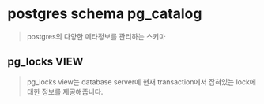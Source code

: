 # postgres schema pg_catalog

> postgres의 다양한 메타정보를 관리하는 스키마

## pg_locks VIEW

> pg_locks view는 database server에 현재 transaction에서 잡혀있는 lock에 대한 정보를 제공해줍니다.
